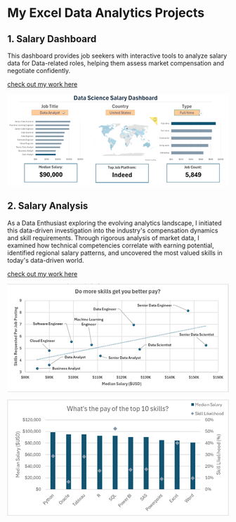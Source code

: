 # My Excel Data Analytics Projects  

## 1. Salary Dashboard  
This dashboard provides job seekers with interactive tools to analyze salary data for Data-related roles, helping them assess market compensation and negotiate confidently.  

[check out my work here](Project_1-Dashboard)  

![Salary Dashboard](0_Resources/Images/1_Salary_Dashboard_Final_Dashboard.gif)  

## 2. Salary Analysis  
As a Data Enthusiast exploring the evolving analytics landscape, I initiated this data-driven investigation into the industry's compensation dynamics and skill requirements. Through rigorous analysis of market data, I examined how technical competencies correlate with earning potential, identified regional salary patterns, and uncovered the most valued skills in today's data-driven world.  

[check out my work here](Project_2-Analysis)  

![Pay](0_Resources/Images/2_Project_Analysis_Chart1.png)  

![Skill Likelyhood](0_Resources/Images/2_Project_Analysis_Chart4.png)  
